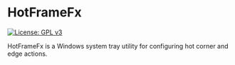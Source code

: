 # HotFrameFx
[![License: GPL v3](https://img.shields.io/badge/License-GPLv3-blue.svg)](https://www.gnu.org/licenses/gpl-3.0)

HotFrameFx is a Windows system tray utility for configuring hot corner and edge actions.
